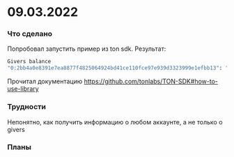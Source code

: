 # 09.03.2022  
### Что сделано  
Попробовал запустить пример из ton sdk. Результат:  
``` bash
Givers balance
"0:2bb4a0e8391e7ea8877f4825064924bd41ce110fce97e939d3323999e1efbb13": "0x58d0b98b265cb24"
```
Прочитал документацию https://github.com/tonlabs/TON-SDK#how-to-use-library  
### Трудности  
Непонятно, как получить информацию о любом аккаунте, а не только о givers  
### Планы  
